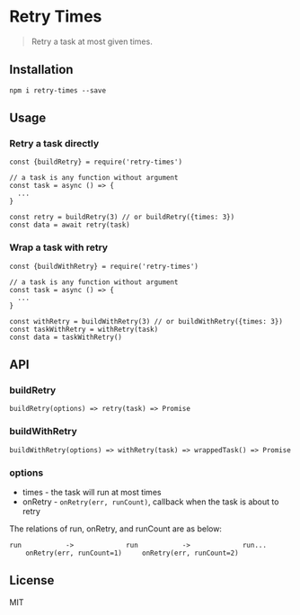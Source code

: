 # Retry Times

> Retry a task at most given times.

## Installation

```
npm i retry-times --save
```

## Usage

### Retry a task directly

```ecmascript 6
const {buildRetry} = require('retry-times')

// a task is any function without argument
const task = async () => {
  ...
}

const retry = buildRetry(3) // or buildRetry({times: 3})
const data = await retry(task)
```

### Wrap a task with retry

```ecmascript 6
const {buildWithRetry} = require('retry-times')

// a task is any function without argument
const task = async () => {
  ...
}

const withRetry = buildWithRetry(3) // or buildWithRetry({times: 3})
const taskWithRetry = withRetry(task)
const data = taskWithRetry()
```


## API

### buildRetry

`buildRetry(options) => retry(task) => Promise`

### buildWithRetry

`buildWithRetry(options) => withRetry(task) => wrappedTask() => Promise`

### options

- times - the task will run at most times
- onRetry - `onRetry(err, runCount)`, callback when the task is about to retry 

The relations of run, onRetry, and runCount are as below:

```
run           ->             run           ->             run...
    onRetry(err, runCount=1)     onRetry(err, runCount=2)
```

## License

MIT
